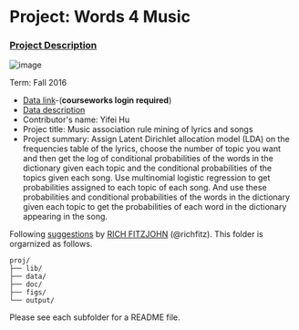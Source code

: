 # Project: Words 4 Music

### [Project Description](doc/Project4_desc.md)

![image](http://cdn.newsapi.com.au/image/v1/f7131c018870330120dbe4b73bb7695c?width=650)

Term: Fall 2016

+ [Data link](https://courseworks2.columbia.edu/courses/11849/files/folder/Project_Files?preview=763391)-(**courseworks login required**)
+ [Data description](doc/readme.html)
+ Contributor's name: Yifei Hu 
+ Projec title: Music association rule mining of lyrics and songs
+ Project summary: Assign Latent Dirichlet allocation model (LDA) on the frequencies table of the lyrics, choose the number of topic you want and then get the log of conditional probabilities of the words in the dictionary given each topic and the conditional probabilities of the topics given each song. Use multinomial logistic regression to get probabilities assigned to each topic of each song. And use these probabilities and conditional probabilities of the words in the dictionary given each topic to get the probabilities of each word in the dictionary appearing in the song.

	
Following [suggestions](http://nicercode.github.io/blog/2013-04-05-projects/) by [RICH FITZJOHN](http://nicercode.github.io/about/#Team) (@richfitz). This folder is orgarnized as follows.

```
proj/
├── lib/
├── data/
├── doc/
├── figs/
└── output/
```

Please see each subfolder for a README file.
